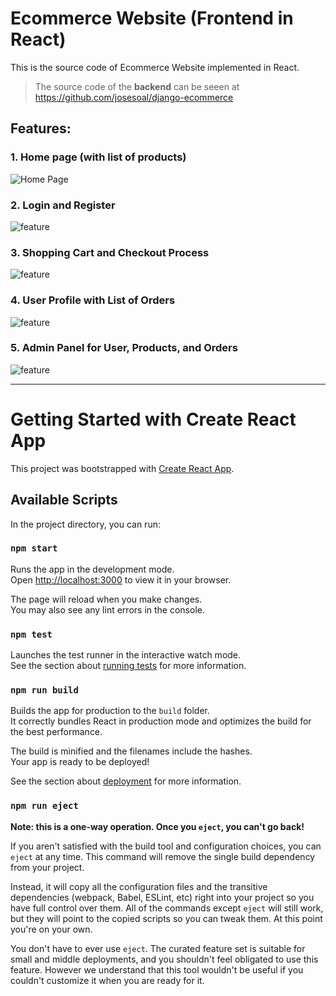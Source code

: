 # Ecommerce Website (Frontend in React)

This is the source code of Ecommerce Website implemented in React.

>The source code of the **backend** can be seeen at https://github.com/josesoal/django-ecommerce

## Features:

### 1. Home page (with list of products)

![Home Page](https://drive.google.com/uc?export=view&id=1d77_Lugkv58l_-vnXqbs91WD-P9DQwpC)

### 2. Login and Register

![feature](https://drive.google.com/uc?export=view&id=17EWYYswYpR0yg--Eblu5ZCmqEdeQrs7q)

### 3. Shopping Cart and Checkout Process

![feature](https://drive.google.com/uc?export=view&id=1vA66ABs91upw84hjQLftuIaXbRn0zYD1)

### 4. User Profile with List of Orders

![feature](https://drive.google.com/uc?export=view&id=1qZBANady5cc_pG9TOwcE9L3c8PNSHbVU)

### 5. Admin Panel for User, Products, and Orders

![feature](https://drive.google.com/uc?export=view&id=1EHznFUPNiO0A2FzVhtugmHLDdD7pIU64)

---

# Getting Started with Create React App

This project was bootstrapped with [Create React App](https://github.com/facebook/create-react-app).

## Available Scripts

In the project directory, you can run:

### `npm start`

Runs the app in the development mode.\
Open [http://localhost:3000](http://localhost:3000) to view it in your browser.

The page will reload when you make changes.\
You may also see any lint errors in the console.

### `npm test`

Launches the test runner in the interactive watch mode.\
See the section about [running tests](https://facebook.github.io/create-react-app/docs/running-tests) for more information.

### `npm run build`

Builds the app for production to the `build` folder.\
It correctly bundles React in production mode and optimizes the build for the best performance.

The build is minified and the filenames include the hashes.\
Your app is ready to be deployed!

See the section about [deployment](https://facebook.github.io/create-react-app/docs/deployment) for more information.

### `npm run eject`

**Note: this is a one-way operation. Once you `eject`, you can't go back!**

If you aren't satisfied with the build tool and configuration choices, you can `eject` at any time. This command will remove the single build dependency from your project.

Instead, it will copy all the configuration files and the transitive dependencies (webpack, Babel, ESLint, etc) right into your project so you have full control over them. All of the commands except `eject` will still work, but they will point to the copied scripts so you can tweak them. At this point you're on your own.

You don't have to ever use `eject`. The curated feature set is suitable for small and middle deployments, and you shouldn't feel obligated to use this feature. However we understand that this tool wouldn't be useful if you couldn't customize it when you are ready for it.
